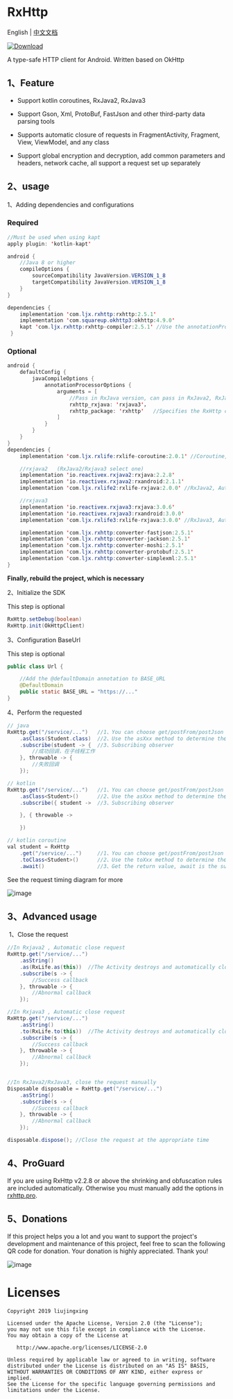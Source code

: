 # RxHttp

English | [中文文档](https://github.com/liujingxing/okhttp-RxHttp/blob/master/README_zh.md)

[ ![Download](https://api.bintray.com/packages/32774707/maven/rxhttp2/images/download.svg) ](https://bintray.com/32774707/maven/rxhttp2/_latestVersion)

A type-safe HTTP client for Android. Written based on OkHttp


## 1、Feature

- Support kotlin coroutines, RxJava2, RxJava3

- Support Gson, Xml, ProtoBuf, FastJson and other third-party data parsing tools

- Supports automatic closure of requests in FragmentActivity, Fragment, View, ViewModel, and any class

- Support global encryption and decryption, add common parameters and headers, network cache, all support a request set up separately

## 2、usage

1、Adding dependencies and configurations

### Required
```java
//Must be used when using kapt
apply plugin: 'kotlin-kapt'

android {
    //Java 8 or higher
    compileOptions {
        sourceCompatibility JavaVersion.VERSION_1_8
        targetCompatibility JavaVersion.VERSION_1_8
    }
}

dependencies {
    implementation 'com.ljx.rxhttp:rxhttp:2.5.1'
    implementation 'com.squareup.okhttp3:okhttp:4.9.0' 
    kapt 'com.ljx.rxhttp:rxhttp-compiler:2.5.1' //Use the annotationProcessor instead of kapt, if you use Java
 }
```

### Optional
```java
android {
    defaultConfig {
        javaCompileOptions {
            annotationProcessorOptions {
                arguments = [
                    //Pass in RxJava version, can pass in RxJava2, RxJava3
                    rxhttp_rxjava: 'rxjava3'，
                    rxhttp_package: 'rxhttp'   //Specifies the RxHttp class package
                ]
            }
        }
    }
}
dependencies {
    implementation 'com.ljx.rxlife:rxlife-coroutine:2.0.1' //Coroutine, Automatic close request

    //rxjava2   (RxJava2/Rxjava3 select one)
    implementation 'io.reactivex.rxjava2:rxjava:2.2.8'
    implementation 'io.reactivex.rxjava2:rxandroid:2.1.1'
    implementation 'com.ljx.rxlife2:rxlife-rxjava:2.0.0' //RxJava2, Automatic close request

    //rxjava3
    implementation 'io.reactivex.rxjava3:rxjava:3.0.6'
    implementation 'io.reactivex.rxjava3:rxandroid:3.0.0'
    implementation 'com.ljx.rxlife3:rxlife-rxjava:3.0.0' //RxJava3, Automatic close request

    implementation 'com.ljx.rxhttp:converter-fastjson:2.5.1'
    implementation 'com.ljx.rxhttp:converter-jackson:2.5.1'
    implementation 'com.ljx.rxhttp:converter-moshi:2.5.1'
    implementation 'com.ljx.rxhttp:converter-protobuf:2.5.1'
    implementation 'com.ljx.rxhttp:converter-simplexml:2.5.1'
}
```

**Finally, rebuild the project, which is necessary**

2、Initialize the SDK

This step is optional

```java
RxHttp.setDebug(boolean)  
RxHttp.init(OkHttpClient)  
```

3、Configuration BaseUrl

This step is optional

```java
public class Url {

    //Add the @defaultDomain annotation to BASE_URL
    @DefaultDomain
    public static BASE_URL = "https://..."
}
```

4、Perform the requested

```java
// java
RxHttp.get("/service/...")   //1、You can choose get/postFrom/postJson and so on
    .asClass(Student.class)  //2、Use the asXxx method to determine the return value type, customizable
    .subscribe(student -> {  //3、Subscribing observer
        //成功回调，在子线程工作
    }, throwable -> {
        //失败回调
    });

// kotlin 
RxHttp.get("/service/...")   //1、You can choose get/postFrom/postJson and so on
    .asClass<Student>()      //2、Use the asXxx method to determine the return value type, customizable
    .subscribe({ student ->  //3、Subscribing observer

    }, { throwable ->

    })

// kotlin coroutine
val student = RxHttp
    .get("/service/...")     //1、You can choose get/postFrom/postJson and so on
    .toClass<Student>()      //2、Use the toXxx method to determine the return value type, customizable
    .await()                 //3、Get the return value, await is the suspend method
```

See the request timing diagram for more

![image](https://github.com/liujingxing/okhttp-RxHttp/blob/master/screen/rxhttp_sequence_chart.jpg)

## 3、Advanced usage

 1、Close the request

```java
//In Rxjava2 , Automatic close request
RxHttp.get("/service/...")
    .asString()
    .as(RxLife.as(this))  //The Activity destroys and automatically closes the request
    .subscribe(s -> {
        //Success callback
    }, throwable -> {
        //Abnormal callback
    });

//In Rxjava3 , Automatic close request
RxHttp.get("/service/...")
    .asString()
    .to(RxLife.to(this))  //The Activity destroys and automatically closes the request
    .subscribe(s -> {
        //Success callback
    }, throwable -> {
        //Abnormal callback
    });


//In RxJava2/RxJava3, close the request manually
Disposable disposable = RxHttp.get("/service/...")
    .asString()
    .subscribe(s -> {
        //Success callback
    }, throwable -> {
        //Abnormal callback
    });

disposable.dispose(); //Close the request at the appropriate time
```

## 4、ProGuard

If you are using RxHttp v2.2.8 or above the shrinking and obfuscation rules are included automatically.
Otherwise you must manually add the options in [rxhttp.pro](https://github.com/liujingxing/okhttp-RxHttp/blob/master/rxhttp/src/main/resources/META-INF/proguard/rxhttp.pro).

## 5、Donations

If this project helps you a lot and you want to support the project's development and maintenance of this project, feel free to scan the following QR code for donation. Your donation is highly appreciated. Thank you!

![image](https://github.com/liujingxing/RxHttp/blob/master/screen/rxhttp_donate.png)

# Licenses

```
Copyright 2019 liujingxing

Licensed under the Apache License, Version 2.0 (the "License");
you may not use this file except in compliance with the License.
You may obtain a copy of the License at

   http://www.apache.org/licenses/LICENSE-2.0

Unless required by applicable law or agreed to in writing, software
distributed under the License is distributed on an "AS IS" BASIS,
WITHOUT WARRANTIES OR CONDITIONS OF ANY KIND, either express or implied.
See the License for the specific language governing permissions and
limitations under the License.
```
